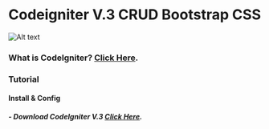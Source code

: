 
# Codeigniter V.3 CRUD Bootstrap CSS

![Alt text](https://github.com/firmanprogrammer/codeigniter3_crud_bootstrap/blob/master/screenshots/Screen%20Shot%202017-01-23%20at%204.29.17%20PM.png)

### What is CodeIgniter? [Click Here](https://www.codeigniter.com/).

### Tutorial 
#### Install & Config
##### - Download CodeIgniter V.3 [Click Here](https://www.codeigniter.com/).
